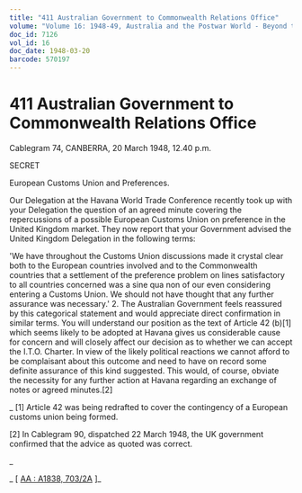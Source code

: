 ```yaml
---
title: "411 Australian Government to Commonwealth Relations Office"
volume: "Volume 16: 1948-49, Australia and the Postwar World - Beyond the Region"
doc_id: 7126
vol_id: 16
doc_date: 1948-03-20
barcode: 570197
---
```


# 411 Australian Government to Commonwealth Relations Office

Cablegram 74, CANBERRA, 20 March 1948, 12.40 p.m.

SECRET

European Customs Union and Preferences.

Our Delegation at the Havana World Trade Conference recently took up with your Delegation the question of an agreed minute covering the repercussions of a possible European Customs Union on preference in the United Kingdom market. They now report that your Government advised the United Kingdom Delegation in the following terms:

'We have throughout the Customs Union discussions made it crystal clear both to the European countries involved and to the Commonwealth countries that a settlement of the preference problem on lines satisfactory to all countries concerned was a sine qua non of our even considering entering a Customs Union. We should not have thought that any further assurance was necessary.' 2. The Australian Government feels reassured by this categorical statement and would appreciate direct confirmation in similar terms. You will understand our position as the text of Article 42 (b)[1] which seems likely to be adopted at Havana gives us considerable cause for concern and will closely affect our decision as to whether we can accept the I.T.O. Charter. In view of the likely political reactions we cannot afford to be complaisant about this outcome and need to have on record some definite assurance of this kind suggested. This would, of course, obviate the necessity for any further action at Havana regarding an exchange of notes or agreed minutes.[2]

_ [1] Article 42 was being redrafted to cover the contingency of a European customs union being formed.

[2] In Cablegram 90, dispatched 22 March 1948, the UK government confirmed that the advice as quoted was correct.

_

_ [ [AA : A1838, 703/2A](http://www.naa.gov.au/cgi-bin/Search?O=I&Number=570197) ]_
